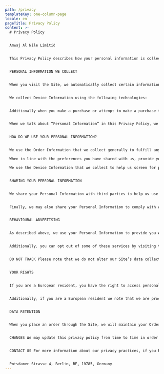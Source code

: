 ```yaml
---
path: /privacy
templateKey: one-column-page
locale: en
pageTitle: Privacy Policy
content: >-
  # Privacy Policy


  Amwaj Al Nile Limitid


  This Privacy Policy describes how your personal information is collected, used, and shared when you visit or make a purchase from www.amwaj-alnile.com (the “Site”).


  PERSONAL INFORMATION WE COLLECT


  When you visit the Site, we automatically collect certain information about your device, including information about your web browser, IP address, time zone, and some of the cookies that are installed on your device. Additionally, as you browse the Site, we collect information about the individual web pages or products that you view, what websites or search terms referred you to the Site, and information about how you interact with the Site. We refer to this automatically-collected information as “Device Information.”


  We collect Device Information using the following technologies:


  Additionally when you make a purchase or attempt to make a purchase through the Site, we collect certain information from you, including your name, billing address, shipping address, payment information (including credit card numbers, email address, and phone number.  We refer to this information as “Order Information.”


  When we talk about “Personal Information” in this Privacy Policy, we are talking both about Device Information and Order Information.


  HOW DO WE USE YOUR PERSONAL INFORMATION?


  We use the Order Information that we collect generally to fulfill any orders placed through the Site (including processing your payment information, arranging for shipping, and providing you with invoices and/or order confirmations).  Additionally, we use this Order Information to: Communicate with you; Screen our orders for potential risk or fraud; and

  When in line with the preferences you have shared with us, provide you with information or advertising relating to our products or services.

  We use the Device Information that we collect to help us screen for potential risk and fraud (in particular, your IP address), and more generally to improve and optimize our Site (for example, by generating analytics about how our customers browse and interact with the Site, and to assess the success of our marketing and advertising campaigns).


  SHARING YOUR PERSONAL INFORMATION


  We share your Personal Information with third parties to help us use your Personal Information, as described above.  For example, we use Shopify to power our online store--you can read more about how Shopify uses your Personal Information here:  https://www.shopify.com/legal/privacy.  We also use Google Analytics to help us understand how our customers use the Site--you can read more about how Google uses your Personal Information here:  https://www.google.com/intl/en/policies/privacy/.  You can also opt-out of Google Analytics here:  https://tools.google.com/dlpage/gaoptout.


  Finally, we may also share your Personal Information to comply with applicable laws and regulations, to respond to a subpoena, search warrant or other lawful request for information we receive, or to otherwise protect our rights.


  BEHAVIOURAL ADVERTISING


  As described above, we use your Personal Information to provide you with targeted advertisements or marketing communications we believe may be of interest to you.  For more information about how targeted advertising works, you can visit the Network Advertising Initiative’s (“NAI”) educational page at http://www.networkadvertising.org/understanding-online-advertising/how-does-it-work.


  Additionally, you can opt out of some of these services by visiting the Digital Advertising Alliance’s opt-out portal at:  http://optout.aboutads.info/.


  DO NOT TRACK Please note that we do not alter our Site’s data collection and use practices when we see a Do Not Track signal from your browser.


  YOUR RIGHTS


  If you are a European resident, you have the right to access personal information we hold about you and to ask that your personal information be corrected, updated, or deleted. If you would like to exercise this right, please contact us through the contact information below.


  Additionally, if you are a European resident we note that we are processing your information in order to fulfill contracts we might have with you (for example if you make an order through the Site), or otherwise to pursue our legitimate business interests listed above.  Additionally, please note that your information will be transferred outside of Europe, including to Canada and the United States.


  DATA RETENTION 


  When you place an order through the Site, we will maintain your Order Information for our records unless and until you ask us to delete this information.


  CHANGES We may update this privacy policy from time to time in order to reflect, for example, changes to our practices or for other operational, legal or regulatory reasons.


  CONTACT US For more information about our privacy practices, if you have questions, or if you would like to make a complaint, please contact us by e-mail at office@amwaj-alnile.com or by mail using the details provided below:


  Potsdamer Strasse 4, Berlin, BE, 10785, Germany
---
```

